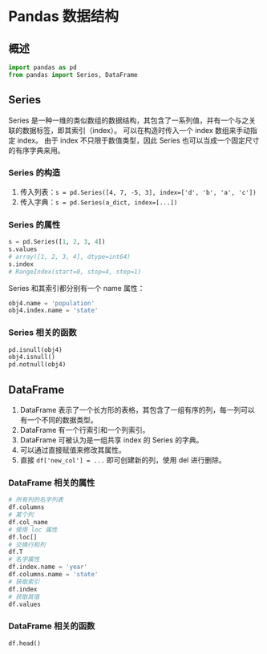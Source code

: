# Pandas 数据结构
## 概述

```python
import pandas as pd
from pandas import Series, DataFrame
```

## Series
Series 是一种一维的类似数组的数据结构，其包含了一系列值，并有一个与之关联的数据标签，即其索引（index）。
可以在构造时传入一个 index 数组来手动指定 index。
由于 index 不只限于数值类型，因此 Series 也可以当成一个固定尺寸的有序字典来用。


### Series 的构造
1. 传入列表：`s = pd.Series([4, 7, -5, 3], index=['d', 'b', 'a', 'c'])`
2. 传入字典：`s = pd.Series(a_dict, index=[...])`

### Series 的属性
```python
s = pd.Series([1, 2, 3, 4])
s.values
# array([1, 2, 3, 4], dtype=int64)
s.index
# RangeIndex(start=0, stop=4, step=1)
```

Series 和其索引都分别有一个 name 属性：
```python
obj4.name = 'population'
obj4.index.name = 'state'
```

### Series 相关的函数
```python
pd.isnull(obj4)
obj4.isnull()
pd.notnull(obj4)
```

## DataFrame
1. DataFrame 表示了一个长方形的表格，其包含了一组有序的列，每一列可以有一个不同的数据类型。
2. DataFrame 有一个行索引和一个列索引。
3. DataFrame 可被认为是一组共享 index 的 Series 的字典。
4. 可以通过直接赋值来修改其属性。
5. 直接 `df['new_col'] = ...` 即可创建新的列，使用 del 进行删除。

### DataFrame 相关的属性
```python
# 所有列的名字列表
df.columns
# 某个列
df.col_name
# 使用 loc 属性
df.loc[]
# 交换行和列
df.T
# 名字属性
df.index.name = 'year'
df.columns.name = 'state'
# 获取索引
df.index
# 获取其值
df.values
```

### DataFrame 相关的函数
```python
df.head()

```